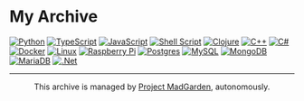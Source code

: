 # My Archive

[![Python](https://img.shields.io/badge/python-3670A0?style=for-the-badge&logo=python&logoColor=ffdd54)](https://github.com/lxRbckl/lxRbckl/blob/main/Python/README.md)
[![TypeScript](https://img.shields.io/badge/typescript-%23007ACC.svg?style=for-the-badge&logo=typescript&logoColor=white)](https://github.com/lxRbckl/lxRbckl/blob/main/TypeScript/README.md)
[![JavaScript](https://img.shields.io/badge/javascript-%23323330.svg?style=for-the-badge&logo=javascript&logoColor=%23F7DF1E)](https://github.com/lxRbckl/lxRbckl/blob/main/JavaScript/README.md)
[![Shell Script](https://img.shields.io/badge/shell_script-%23121011.svg?style=for-the-badge&logo=gnu-bash&logoColor=white)](https://github.com/lxRbckl/lxRbckl/blob/main/Shell/README.md)
[![Clojure](https://img.shields.io/badge/Clojure-%23Clojure.svg?style=for-the-badge&logo=Clojure&logoColor=Clojure)](https://github.com/lxRbckl/lxRbckl/blob/main/Clojure/README.md)
[![C++](https://img.shields.io/badge/c++-%2300599C.svg?style=for-the-badge&logo=c%2B%2B&logoColor=white)](https://github.com/lxRbckl/lxRbckl/blob/main/C%2B%2B/README.md)
[![C#](https://img.shields.io/badge/c%23-%23239120.svg?style=for-the-badge&logo=csharp&logoColor=white)](https://github.com/lxRbckl/lxRbckl/tree/main/CS)
[![Docker](https://img.shields.io/badge/docker-%230db7ed.svg?style=for-the-badge&logo=docker&logoColor=white)](https://github.com/lxRbckl/lxRbckl/blob/main/Docker/README.md)
[![Linux](https://img.shields.io/badge/Linux-FCC624?style=for-the-badge&logo=linux&logoColor=black)](https://github.com/lxRbckl/lxRbckl/blob/main/Linux/README.md)
[![Raspberry Pi](https://img.shields.io/badge/-RaspberryPi-C51A4A?style=for-the-badge&logo=Raspberry-Pi)](https://github.com/lxRbckl/lxRbckl/tree/main/Raspberry-Pi)
[![Postgres](https://img.shields.io/badge/postgres-%23316192.svg?style=for-the-badge&logo=postgresql&logoColor=white)](https://github.com/lxRbckl/lxRbckl/blob/main/README.md)
[![MySQL](https://img.shields.io/badge/mysql-4479A1.svg?style=for-the-badge&logo=mysql&logoColor=white)](https://github.com/lxRbckl/lxRbckl/blob/main/README.md)
[![MongoDB](https://img.shields.io/badge/MongoDB-%234ea94b.svg?style=for-the-badge&logo=mongodb&logoColor=white)](https://github.com/lxRbckl/lxRbckl/blob/main/README.md)
[![MariaDB](https://img.shields.io/badge/MariaDB-003545?style=for-the-badge&logo=mariadb&logoColor=white)](https://github.com/lxRbckl/lxRbckl/blob/main/README.md)
[![.Net](https://img.shields.io/badge/.NET-5C2D91?style=for-the-badge&logo=.net&logoColor=white)](https://github.com/lxRbckl/lxRbckl/blob/main/README.md)

--- 

<div align="center">
  This archive is managed by <a href="https://github.com/lxRbckl/Project-MadGarden">Project MadGarden</a>, autonomously.
</div>
